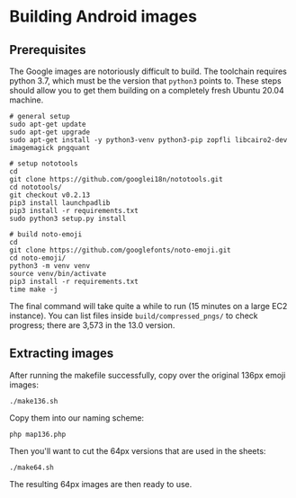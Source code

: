 # Building Android images

## Prerequisites

The Google images are notoriously difficult to build.
The toolchain requires python 3.7, which must be the version that `python3` points to.
These steps should allow you to get them building on a completely fresh Ubuntu 20.04 machine.

    # general setup
    sudo apt-get update
    sudo apt-get upgrade
    sudo apt-get install -y python3-venv python3-pip zopfli libcairo2-dev imagemagick pngquant

    # setup nototools
    cd
    git clone https://github.com/googlei18n/nototools.git
    cd nototools/
    git checkout v0.2.13
    pip3 install launchpadlib
    pip3 install -r requirements.txt
    sudo python3 setup.py install

    # build noto-emoji
    cd
    git clone https://github.com/googlefonts/noto-emoji.git
    cd noto-emoji/
    python3 -m venv venv
    source venv/bin/activate
    pip3 install -r requirements.txt
    time make -j

The final command will take quite a while to run (15 minutes on a large EC2 instance).
You can list files inside `build/compressed_pngs/` to check progress; there are 3,573 in the 13.0 version.


## Extracting images

After running the makefile successfully, copy over the original 136px emoji images:

    ./make136.sh

Copy them into our naming scheme:

    php map136.php

Then you'll want to cut the 64px versions that are used in the sheets:

    ./make64.sh

The resulting 64px images are then ready to use.
